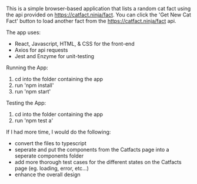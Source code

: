 This is a simple browser-based application that lists a random cat fact using the api provided on https://catfact.ninja/fact.
You can click the 'Get New Cat Fact' button to load another fact from the https://catfact.ninja/fact api.

The app uses:

- React, Javascript, HTML, & CSS for the front-end
- Axios for api requests
- Jest and Enzyme for unit-testing

Running the App:

1. cd into the folder containing the app
2. run 'npm install'
3. run 'npm start'

Testing the App:

1. cd into the folder containing the app
2. run 'npm test a'

If I had more time, I would do the following:

- convert the files to typescript
- seperate and put the components from the Catfacts page into a seperate components folder
- add more thorough test cases for the different states on the Catfacts page (eg. loading, error, etc...)
- enhance the overall design
